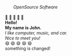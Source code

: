 &nbsp;&nbsp;&nbsp;&nbsp;&nbsp;&nbsp;&nbsp;*OpenSource Software*<br><br>
<md>
:car: :car: :car: :car: :car:<br>
</md>
**Hello!**<br>
__My name is John.__<br>
*I like computer, music, and car.*<br>
_Nice to meet you!_<br>
<md>
:smile: :smile: :smile: :smile: :smile:<br>
</md>
something is changed!
